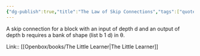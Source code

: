 ```yaml
---
{"dg-publish":true,"title":"The Law of Skip Connections","tags":["quotes"],"date":"2023-05-19T13:19:58+04:00","modified_at":"2023-07-23T21:42:58+03:00","dg-path":"/quotes/202305191319.md","permalink":"/quotes/202305191319/","dgPassFrontmatter":true}
---
```



> 
A skip connection for a block with an input of depth d and an output of depth b requires a bank of shape (list b 1 d) in θ.

Link:: [[Openbox/books/The Little Learner\|The Little Learner]]
